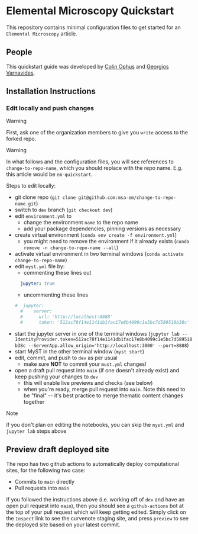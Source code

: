 # Elemental Microscopy Quickstart

This repository contains minimal configuration files to get started for an `Elemental Microscopy` article.

## People

This quickstart guide was developed by [Colin Ophus](mailto:cophus@gmail.com) and [Georgios Varnavides](mailto:gvarnavides@berkeley.edu). 

## Installation Instructions

### Edit locally and push changes

> [!WARNING]
> First, ask one of the organization members to give you `write` access to the forked repo.

> [!WARNING]
> In what follows and the configuration files, you will see references to `change-to-repo-name`, which you should replace with the repo name. E.g. this article would be `em-quickstart`.

Steps to edit locally:
- git clone repo (`git clone git@github.com:msa-em/change-to-repo-name.git`)
- switch to `dev` branch (`git checkout dev`)
- edit `environment.yml` to
  - change the environment `name` to the repo name
  - add your package dependencies, pinning versions as necessary
- create virtual environment (`conda env create -f environment.yml`)
  - you might need to remove the environment if it already exists (`conda remove -n change-to-repo-name --all`)
- activate virtual environment in two terminal windows (`conda activate change-to-repo-name`)
- edit `myst.yml` file by:
  - commenting these lines out
  ```yml
    jupyter: true
  ```
  - uncommenting these lines
  ```yml
  #  jupyter:
    #    server:
    #      url: 'http://localhost:8888'
    #      token: '512ac78f14e1141db1fac17e8b4099c1e5bc7d589518b38c'
  ```
- start the jupyter server in one of the terminal windows (`jupyter lab --IdentityProvider.token=512ac78f14e1141db1fac17e8b4099c1e5bc7d589518b38c --ServerApp.allow_origin='http://localhost:3000' --port=8888`)
- start MyST in the other terminal window (`myst start`)
- edit, commit, and push to `dev` as per usual
  - make sure **NOT** to commit your `must.yml` changes!
- open a draft pull request into `main` (if one doesn't already exist) and keep pushing your changes to `dev`
  - this will enable live previews and checks (see below)
  - when you're ready, merge pull request into `main`. Note this need to be "final" -- it's best practice to merge thematic content changes together

> [!NOTE]
> If you don't plan on editing the notebooks, you can skip the `myst.yml` and `jupyter lab` steps above

## Preview draft deployed site
The repo has two github actions to automatically deploy computational sites, for the following two case:
- Commits to `main` directly
- Pull requests into `main`

If you followed the instructions above (i.e. working off of `dev` and have an open pull request into `main`), then you should see a `github-actions` bot at the top of your pull request which will keep getting edited.
Simply click on the `Inspect` link to see the curvenote staging site, and press `preview` to see the deployed site based on your latest commit.

